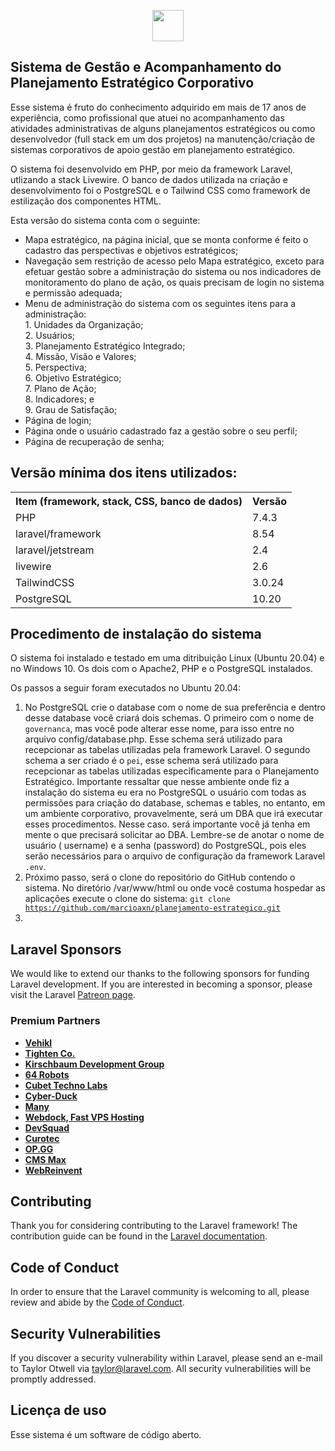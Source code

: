 <p align="center"><a href="https://laravel.com" target="_blank"><img src="https://maxn.com.br/img/brasao.png" width="50"></a></p>

## Sistema de Gestão e Acompanhamento do Planejamento Estratégico Corporativo

Esse sistema é fruto do conhecimento adquirido em mais de 17 anos de experiência, como profissional que atuei no
acompanhamento das atividades administrativas de alguns planejamentos estratégicos ou como desenvolvedor (full stack em
um dos projetos) na manutenção/criação de sistemas corporativos de apoio gestão em planejamento estratégico.

O sistema foi desenvolvido em PHP, por meio da framework Laravel, utlizando a stack Livewire. O banco de dados utilizada
na criação e desenvolvimento foi o PostgreSQL e o Tailwind CSS como framework de estilização dos componentes HTML.

Esta versão do sistema conta com o seguinte:

- Mapa estratégico, na página inicial, que se monta conforme é feito o cadastro das perspectivas e objetivos
  estratégicos;
- Navegação sem restrição de acesso pelo Mapa estratégico, exceto para efetuar gestão sobre a administração do sistema
  ou nos indicadores de monitoramento do plano de ação, os quais precisam de login no sistema e permissão adequada;
- Menu de administração do sistema com os seguintes itens para a administração:<br />1. Unidades da Organização;<br />2.
  Usuários;<br />3. Planejamento Estratégico Integrado;<br />4. Missão, Visão e Valores;<br />5. Perspectiva;<br />6.
  Objetivo Estratégico;<br />7. Plano de Ação;<br />8. Indicadores; e<br />9. Grau de Satisfação;
- Página de login;
- Página onde o usuário cadastrado faz a gestão sobre o seu perfil;
- Página de recuperação de senha;

## Versão mínima dos itens utilizados:

<table>
<tr>
<th>Item (framework, stack, CSS, banco de dados)</th>
<th>Versão</th>
</tr>
<tr>
<td>PHP</td>
<td>7.4.3</td>
</tr>
<tr>
<td>laravel/framework</td>
<td>8.54</td>
</tr>
<tr>
<td>laravel/jetstream</td>
<td>2.4</td>
</tr>
<tr>
<td>livewire</td>
<td>2.6</td>
</tr>
<tr>
<td>TailwindCSS</td>
<td>3.0.24</td>
</tr>
<tr>
<td>PostgreSQL</td>
<td>10.20</td>
</tr>
</table>

## Procedimento de instalação do sistema

O sistema foi instalado e testado em uma ditribuição Linux (Ubuntu 20.04) e no Windows 10. Os dois com o Apache2, PHP e
o PostgreSQL instalados.

Os passos a seguir foram executados no Ubuntu 20.04:

1. No PostgreSQL crie o database com o nome de sua preferência e dentro desse database você criará dois schemas. O
   primeiro com o nome de <code>governanca</code>, mas você pode alterar esse nome, para isso entre no arquivo
   config/database.php. Esse schema será utilizado para recepcionar as tabelas utilizadas pela framework Laravel. O
   segundo schema a ser criado é o <code>pei</code>, esse schema será utilizado para recepcionar as tabelas utilizadas
   especificamente para o Planejamento Estratégico. Importante ressaltar que nesse ambiente onde fiz a instalação do
   sistema eu era no PostgreSQL o usuário com todas as permissões para criação do database, schemas e tables, no
   entanto, em um ambiente corporativo, provavelmente, será um DBA que irá executar esses procedimentos. Nesse caso.
   será importante você já tenha em mente o que precisará solicitar ao DBA. Lembre-se de anotar o nome de usuário (
   username) e a senha (password) do PostgreSQL, pois eles serão necessários para o arquivo de configuração da framework
   Laravel <code>.env</code>.
2. Próximo passo, será o clone do repositório do GitHub contendo o sistema. No diretório /var/www/html ou onde você costuma hospedar as aplicações execute o clone do sistema:
   <code>git clone https://github.com/marcioaxn/planejamento-estrategico.git</code>
3.

## Laravel Sponsors

We would like to extend our thanks to the following sponsors for funding Laravel development. If you are interested in
becoming a sponsor, please visit the Laravel [Patreon page](https://patreon.com/taylorotwell).

### Premium Partners

- **[Vehikl](https://vehikl.com/)**
- **[Tighten Co.](https://tighten.co)**
- **[Kirschbaum Development Group](https://kirschbaumdevelopment.com)**
- **[64 Robots](https://64robots.com)**
- **[Cubet Techno Labs](https://cubettech.com)**
- **[Cyber-Duck](https://cyber-duck.co.uk)**
- **[Many](https://www.many.co.uk)**
- **[Webdock, Fast VPS Hosting](https://www.webdock.io/en)**
- **[DevSquad](https://devsquad.com)**
- **[Curotec](https://www.curotec.com/services/technologies/laravel/)**
- **[OP.GG](https://op.gg)**
- **[CMS Max](https://www.cmsmax.com/)**
- **[WebReinvent](https://webreinvent.com/?utm_source=laravel&utm_medium=github&utm_campaign=patreon-sponsors)**

## Contributing

Thank you for considering contributing to the Laravel framework! The contribution guide can be found in
the [Laravel documentation](https://laravel.com/docs/contributions).

## Code of Conduct

In order to ensure that the Laravel community is welcoming to all, please review and abide by
the [Code of Conduct](https://laravel.com/docs/contributions#code-of-conduct).

## Security Vulnerabilities

If you discover a security vulnerability within Laravel, please send an e-mail to Taylor Otwell
via [taylor@laravel.com](mailto:taylor@laravel.com). All security vulnerabilities will be promptly addressed.

## Licença de uso

Esse sistema é um software de código aberto.
